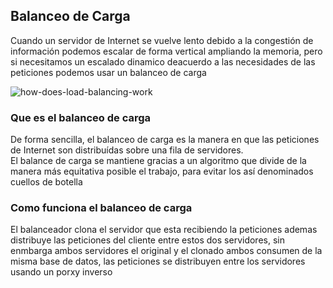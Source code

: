 ## Balanceo de Carga

Cuando un servidor de Internet se vuelve lento debido a la congestión de información podemos escalar de forma vertical
ampliando la memoria, pero si necesitamos un escalado dinamico deacuerdo a las necesidades de las peticiones podemos usar un
balanceo de carga

![how-does-load-balancing-work](https://user-images.githubusercontent.com/71853038/175054770-adfdcc81-2d4e-4c9f-b3f1-0861a8d7aa60.png)

### Que es el balanceo de carga 
De forma sencilla, el balanceo de carga es la manera en que las peticiones de Internet son distribuídas sobre una fila de servidores.   
El balance de carga se mantiene gracias a un algoritmo que divide de la manera más equitativa posible el trabajo, para evitar los así denominados cuellos de botella

### Como funciona el balanceo de carga
El balanceador clona el servidor que esta recibiendo la peticiones ademas distribuye las peticiones del cliente entre estos dos servidores, sin enmbarga ambos servidores
el original y el clonado ambos consumen de la misma base de datos, las peticiones se distribuyen entre los servidores usando un porxy inverso
